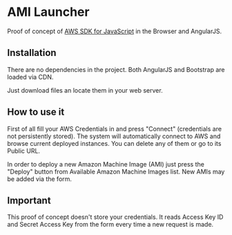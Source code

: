 # AMI Launcher
Proof of concept of [AWS SDK for JavaScript](https://aws.amazon.com/es/sdk-for-browser/) in the Browser and AngularJS.

## Installation
There are no dependencies in the project. Both AngularJS and Bootstrap are loaded via CDN.

Just download files an locate them in your web server.

## How to use it
First of all fill your AWS Credentials in and press "Connect" (credentials are not persistently stored). The system will automatically connect to AWS and browse current deployed instances. You can delete any of them or go to its Public URL.

In order to deploy a new Amazon Machine Image (AMI) just press the "Deploy" button from Available Amazon Machine Images list. New AMIs may be added via the form.

## Important
This proof of concept doesn't store your credentials. It reads Access Key ID and Secret Access Key from the form every time a new request is made.
